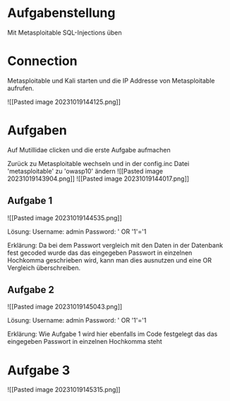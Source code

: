# Aufgabenstellung
Mit Metasploitable SQL-Injections üben

# Connection
Metasploitable und Kali starten und die IP Addresse von Metasploitable aufrufen.

![[Pasted image 20231019144125.png]]

# Aufgaben
Auf Mutillidae clicken und die erste Aufgabe aufmachen


Zurück zu Metasploitable wechseln und in der config.inc Datei 'metasploitable' zu 'owasp10' ändern
![[Pasted image 20231019143904.png]]
![[Pasted image 20231019144017.png]]

## Aufgabe 1

![[Pasted image 20231019144535.png]]

Lösung:
Username: admin
Password: ' OR '1'='1

Erklärung:
Da bei dem Passwort vergleich mit den Daten in der Datenbank fest gecoded wurde das das eingegeben Passwort in einzelnen Hochkomma geschrieben wird, kann man dies ausnutzen und eine OR Vergleich überschreiben.

## Aufgabe 2

![[Pasted image 20231019145043.png]]

Lösung:
Username: admin
Password: ' OR '1'='1

Erklärung:
Wie Aufgabe 1 wird hier ebenfalls im Code festgelegt das das eingegeben Passwort in einzelnen Hochkomma steht

# Aufgabe 3

![[Pasted image 20231019145315.png]]